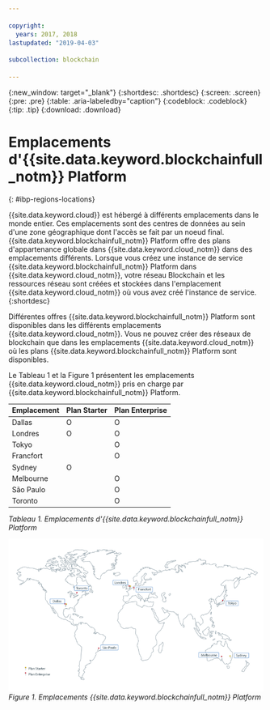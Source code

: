 ```yaml
---

copyright:
  years: 2017, 2018
lastupdated: "2019-04-03"

subcollection: blockchain

---
```


{:new_window: target="_blank"}
{:shortdesc: .shortdesc}
{:screen: .screen}
{:pre: .pre}
{:table: .aria-labeledby="caption"}
{:codeblock: .codeblock}
{:tip: .tip}
{:download: .download}


# Emplacements d'{{site.data.keyword.blockchainfull_notm}} Platform
{: #ibp-regions-locations}

{{site.data.keyword.cloud}} est hébergé à différents emplacements dans le monde entier. Ces emplacements sont des centres de données au sein d'une zone géographique dont l'accès se fait par un noeud final. {{site.data.keyword.blockchainfull_notm}} Platform offre des plans d'appartenance globale dans {{site.data.keyword.cloud_notm}} dans des emplacements différents. Lorsque vous créez une instance de service {{site.data.keyword.blockchainfull_notm}} Platform dans {{site.data.keyword.cloud_notm}}, votre réseau Blockchain et les ressources réseau sont créées et stockées dans l'emplacement {{site.data.keyword.cloud_notm}} où vous avez créé l'instance de service.
{:shortdesc}

Différentes offres {{site.data.keyword.blockchainfull_notm}} Platform sont disponibles dans les différents emplacements {{site.data.keyword.cloud_notm}}. Vous ne pouvez créer des réseaux de blockchain que dans les emplacements {{site.data.keyword.cloud_notm}} où les plans {{site.data.keyword.blockchainfull_notm}} Platform sont disponibles.

Le Tableau 1 et la Figure 1 présentent les emplacements {{site.data.keyword.cloud_notm}} pris en charge par {{site.data.keyword.blockchainfull_notm}} Platform.

| Emplacement | Plan Starter | Plan Enterprise |
|--------|----------|----------|
| Dallas | O | O |
| Londres | O | O |
| Tokyo |  | O |
| Francfort |  | O |
| Sydney | O |  |
| Melbourne |  | O |
| São Paulo |  | O |
| Toronto |  | O |

_Tableau 1. Emplacements d'{{site.data.keyword.blockchainfull_notm}} Platform_


![Emplacements {{site.data.keyword.blockchainfull_notm}} Platform](../images/ibp_regions.png "Emplacements {{site.data.keyword.blockchainfull_notm}} Platform")  
_Figure 1. Emplacements {{site.data.keyword.blockchainfull_notm}} Platform_
